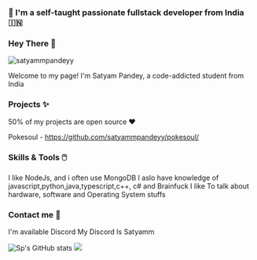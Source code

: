 ### 🤞 I'm a self-taught passionate fullstack developer from India 🇮🇳

### Hey There 👋
<p align="left"> <img src="https://komarev.com/ghpvc/?username=satyammpandeyy" alt="satyammpandeyy" /> </p>

Welcome to my page! I'm Satyam Pandey, a code-addicted student from India


### Projects ✨

50% of my projects are open source :heart: 

Pokesoul - https://github.com/satyammpandeyy/pokesoul/

### Skills & Tools 🖱️

I like NodeJs, and i often use MongoDB 
I aslo have knowledge of javascript,python,java,typescript,c++, c# and Brainfuck
I like To talk about hardware, software and Operating System stuffs

### Contact me 🤝

I'm available Discord My Discord Is Satyamm


![Sp's GitHub stats](https://github-readme-stats.vercel.app/api?username=satyammpandeyy&show_icons=true&theme=radical)
<img src="https://github-readme-stats.vercel.app/api/top-langs/?username=satyammpandeyy&layout=compact&theme=radical">



